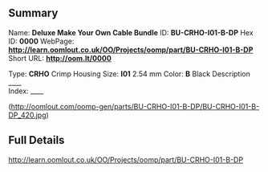 

 ## Summary
Name: __Deluxe Make Your Own Cable Bundle__
ID: __BU-CRHO-I01-B-DP__
Hex ID: __0000__
WebPage: __http://learn.oomlout.co.uk/OO/Projects/oomp/part/BU-CRHO-I01-B-DP__
Short URL: __http://oom.lt/0000__

Type: __CRHO__ Crimp Housing 
Size: __I01__ 2.54 mm 
Color: __B__ Black 
Description ____  
Index: ____


(http://oomlout.com/oomp-gen/parts/BU-CRHO-I01-B-DP/BU-CRHO-I01-B-DP_420.jpg)


 ## Full Details
 http://learn.oomlout.co.uk/OO/Projects/oomp/part/BU-CRHO-I01-B-DP














